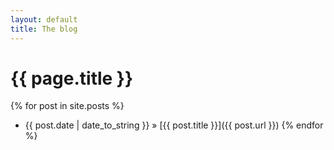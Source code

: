 ```yaml
---
layout: default
title: The blog
---
```

# {{ page.title }}

{% for post in site.posts %}
* {{ post.date | date_to_string }} » [{{ post.title }}]({{ post.url }})
{% endfor %}
